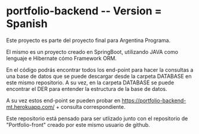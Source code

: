 # portfolio-backend -- Version = Spanish

Este proyecto es parte del proyecto final para Argentina Programa.

El mismo es un proyecto creado en SpringBoot, utilizando JAVA como lenguaje e Hibernate cómo Framework ORM.

En el código podrás encontrar todos los end-point para hacer la consultas a una base de datos que se puede descargar desde la carpeta DATABASE en este mismo repositorio.
A su vez, en la carpeta DATABASE se puede encontrar el DER para entender la estructura de la base de datos.

A su vez estos end-point se pueden probar en https://portfolio-backend-mt.herokuapp.com/ + consulta correspondiente.

Este repositorio está pensado para ser utlizado junto con el repositorio de "Portfolio-front" creado por este mismo usuario de github.
